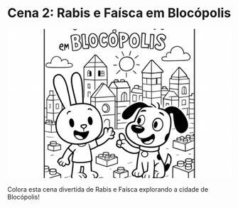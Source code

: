 # Cena 2: Rabis e Faísca em Blocópolis

![Rabis e Faísca em Blocópolis](../images/cena2_colorir.png)

Colora esta cena divertida de Rabis e Faísca explorando a cidade de Blocópolis!

